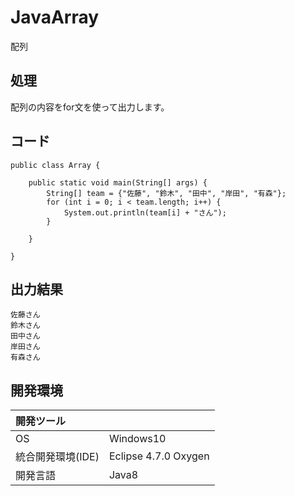 # JavaArray
配列

## 処理
配列の内容をfor文を使って出力します。

## コード
```
public class Array {

	public static void main(String[] args) {
		String[] team = {"佐藤", "鈴木", "田中", "岸田", "有森"};
		for (int i = 0; i < team.length; i++) {
			System.out.println(team[i] + "さん");
		}

	}

}
```

## 出力結果
```
佐藤さん  
鈴木さん  
田中さん  
岸田さん  
有森さん  
```
  
## 開発環境
| 開発ツール |  |
|:-|:-|
| OS | Windows10 |
| 統合開発環境(IDE) | Eclipse 4.7.0 Oxygen |
| 開発言語 | Java8 |
